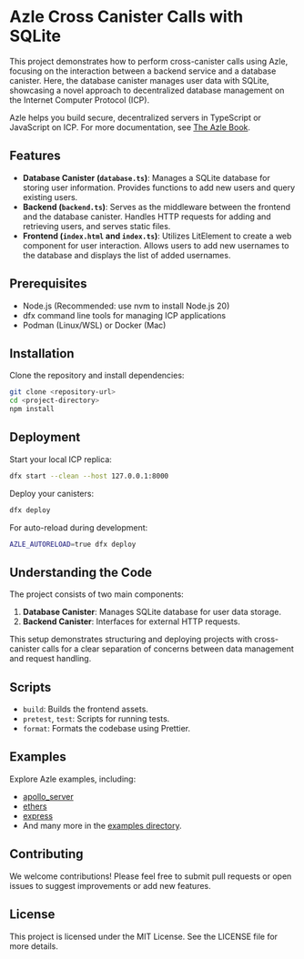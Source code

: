 # Azle Cross Canister Calls with SQLite

This project demonstrates how to perform cross-canister calls using Azle, focusing on the interaction between a backend service and a database canister. Here, the database canister manages user data with SQLite, showcasing a novel approach to decentralized database management on the Internet Computer Protocol (ICP).

Azle helps you build secure, decentralized servers in TypeScript or JavaScript on ICP. For more documentation, see [The Azle Book](https://demergent-labs.github.io/azle/).

## Features

- **Database Canister (`database.ts`)**: Manages a SQLite database for storing user information. Provides functions to add new users and query existing users.
- **Backend (`backend.ts`)**: Serves as the middleware between the frontend and the database canister. Handles HTTP requests for adding and retrieving users, and serves static files.
- **Frontend (`index.html` and `index.ts`)**: Utilizes LitElement to create a web component for user interaction. Allows users to add new usernames to the database and displays the list of added usernames.

## Prerequisites

- Node.js (Recommended: use nvm to install Node.js 20)
- dfx command line tools for managing ICP applications
- Podman (Linux/WSL) or Docker (Mac)

## Installation

Clone the repository and install dependencies:

```bash
git clone <repository-url>
cd <project-directory>
npm install
```

## Deployment

Start your local ICP replica:

```bash
dfx start --clean --host 127.0.0.1:8000
```

Deploy your canisters:

```bash
dfx deploy
```

For auto-reload during development:

```bash
AZLE_AUTORELOAD=true dfx deploy
```

## Understanding the Code

The project consists of two main components:

1. **Database Canister**: Manages SQLite database for user data storage.
2. **Backend Canister**: Interfaces for external HTTP requests.

This setup demonstrates structuring and deploying projects with cross-canister calls for a clear separation of concerns between data management and request handling.

## Scripts

- `build`: Builds the frontend assets.
- `pretest`, `test`: Scripts for running tests.
- `format`: Formats the codebase using Prettier.

## Examples

Explore Azle examples, including:

- [apollo_server](https://github.com/demergent-labs/azle/tree/main/examples/apollo_server)
- [ethers](https://github.com/demergent-labs/azle/tree/main/examples/ethers)
- [express](https://github.com/demergent-labs/azle/tree/main/examples/express)
- And many more in the [examples directory](https://github.com/demergent-labs/azle/tree/main/examples).

## Contributing

We welcome contributions! Please feel free to submit pull requests or open issues to suggest improvements or add new features.

## License

This project is licensed under the MIT License. See the LICENSE file for more details.
